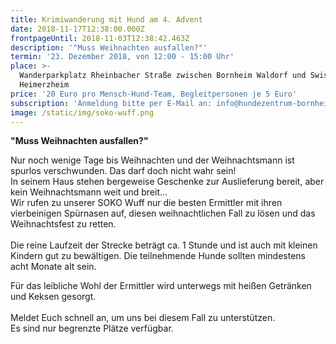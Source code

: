 ```yaml
---
title: Krimiwanderung mit Hund am 4. Advent
date: 2018-11-17T12:38:00.000Z
frontpageUntil: 2018-11-03T12:38:42.463Z
description: '"Muss Weihnachten ausfallen?"'
termin: '23. Dezember 2018, von 12:00 - 15:00 Uhr'
place: >-
  Wanderparkplatz Rheinbacher Straße zwischen Bornheim Waldorf und Swisttal
  Heimerzheim
price: '20 Euro pro Mensch-Hund-Team, Begleitpersonen je 5 Euro'
subscription: 'Anmeldung bitte per E-Mail an: info@hundezentrum-bornheim.de'
image: /static/img/soko-wuff.png
---
```

**"Muss Weihnachten ausfallen?"**

Nur noch wenige Tage bis Weihnachten und der Weihnachtsmann ist spurlos verschwunden. Das darf doch nicht wahr sein!\
In seinem Haus stehen bergeweise Geschenke zur Auslieferung bereit, aber kein Weihnachtsmann weit und breit...\
Wir rufen zu unserer SOKO Wuff nur die besten Ermittler mit ihren vierbeinigen Spürnasen auf, diesen weihnachtlichen Fall zu lösen und das Weihnachtsfest zu retten. \
\
Die reine Laufzeit der Strecke beträgt ca. 1 Stunde und ist auch mit kleinen Kindern gut zu bewältigen. Die teilnehmende Hunde sollten mindestens acht Monate alt sein.

Für das leibliche Wohl der Ermittler wird unterwegs mit heißen Getränken und Keksen gesorgt.\
\
Meldet Euch schnell an, um uns bei diesem Fall zu unterstützen. \
Es sind nur begrenzte Plätze verfügbar.
